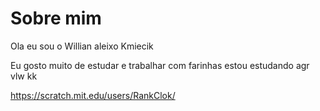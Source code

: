 # Sobre mim


Ola eu sou o Willian aleixo Kmiecik 

Eu gosto muito de estudar e trabalhar com farinhas
estou estudando agr vlw kk


https://scratch.mit.edu/users/RankClok/
